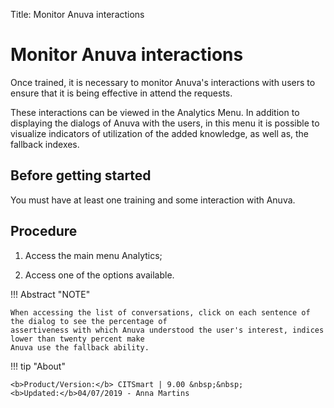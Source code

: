 Title: Monitor Anuva interactions
# Monitor Anuva interactions

Once trained, it is necessary to monitor Anuva's interactions with users to ensure that it is being effective in attend the requests.

These interactions can be viewed in the Analytics Menu. In addition to displaying the dialogs of Anuva with the users, in this menu it is possible to visualize indicators of utilization of the added knowledge, as well as, the fallback indexes.

Before getting started
-------------
You must have at least one training and some interaction with Anuva.

Procedure
-----------
1. Access the main menu Analytics;

2. Access one of the options available.


!!! Abstract "NOTE"

    When accessing the list of conversations, click on each sentence of the dialog to see the percentage of 
    assertiveness with which Anuva understood the user's interest, indices lower than twenty percent make 
    Anuva use the fallback ability.
    
    
!!! tip "About"

    <b>Product/Version:</b> CITSmart | 9.00 &nbsp;&nbsp;
    <b>Updated:</b>04/07/2019 - Anna Martins
